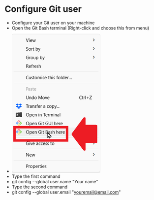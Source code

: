 # Configure Git user
- Configure your Git user on your machine
- Open the Git Bash terminal (Right-click and choose this from menu)
- ![alt text](images/image010.png)
- Type the first command
- git config --global user.name "Your name"
- Type the second command
- git config --global user.email "youremail@email.com"